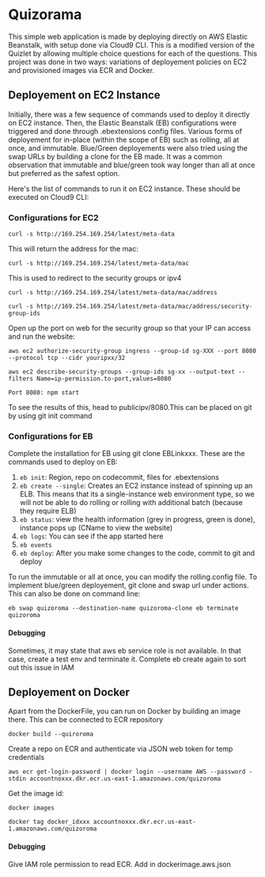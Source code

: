 # Quizorama
This simple web application is made by deploying directly on AWS Elastic Beanstalk, with setup done via Cloud9 CLI. This is a modified version of the Quizlet by allowing multiple choice questions for each of the questions. This project was done in two ways: variations of deployement policies on EC2 and provisioned images via ECR and Docker. 

## Deployement on EC2 Instance ##
Initially, there was a few sequence of commands used to deploy it directly on EC2 instance. Then, the Elastic Beanstalk (EB) configurations were triggered and done through .ebextensions config files. Various forms of deployement for in-place (within the scope of EB) such as rolling, all at once, and immutable. Blue/Green deployements were also tried using the swap URLs by building a clone for the EB made. It was a common observation that immutable and blue/green took way longer than all at once but preferred as the safest option. 

Here's the list of commands to run it on EC2 instance. These should be executed on Cloud9 CLI:

### Configurations for EC2 ###
`
curl -s http://169.254.169.254/latest/meta-data
`

This will return the address for the mac:

`
curl -s http://169.254.169.254/latest/meta-data/mac
`

This is used to redirect to the security groups or ipv4

`
curl -s http://169.254.169.254/latest/meta-data/mac/address 
`

`
curl -s http://169.254.169.254/latest/meta-data/mac/address/security-group-ids 
`

Open up the port on web for the security group so that your IP can access and run the website:

`
aws ec2 authorize-security-group ingress --group-id sg-XXX --port 8080 --protocol tcp --cidr youripxx/32
`


`
aws ec2 describe-security-groups --group-ids sg-xx --output-text --filters Name=ip-permission.to-port,values=8080
`

`
Port 8080: npm start
`

To see the results of this, head to publicipv/8080.This can be placed on git by using git init command

### Configurations for EB ###
Complete the installation for EB using git clone EBLinkxxx. These are the commands used to deploy on EB:
1. `eb init`: Region, repo on codecommit, files for .ebextensions
2. `eb create --single`: Creates an EC2 instance instead of spinning up an ELB. This means that its a single-instance web environment type, so we will not be able to do rolling or rolling with additional batch (because they require ELB)
3. `eb status`: view the health information (grey in progress, green is done), instance pops up (CName to view the website)
4. `eb logs`: You can see if the app started here
5. `eb events`
6. `eb deploy`: After you make some changes to the code, commit to git and deploy

To run the immutable or all at once, you can modify the rolling.config file. To implement blue/green deployement, git clone and swap url under actions. This can also be done on command line:

`
eb swap quizoroma --destination-name quizoroma-clone
eb terminate quizoroma
`

#### Debugging ####
Sometimes, it may state that aws eb service role is not available. In that case, create a test env and terminate it. Complete eb create again to sort out this issue in IAM


## Deployement on Docker ##
Apart from the DockerFile, you can run on Docker by building an image there. This can be connected to ECR repository


`
docker build --quiroroma
`

Create a repo on ECR and authenticate via JSON web token for temp credentials

`
aws ecr get-login-password | docker login --username AWS --password -stdin accountnoxxx.dkr.ecr.us-east-1.amazonaws.com/quizoroma
`


Get the image id:

`
docker images
`


`
docker tag docker_idxxx accountnoxxx.dkr.ecr.us-east-1.amazonaws.com/quizoroma
`

#### Debugging ####
Give IAM role permission to read ECR. Add in dockerimage.aws.json


